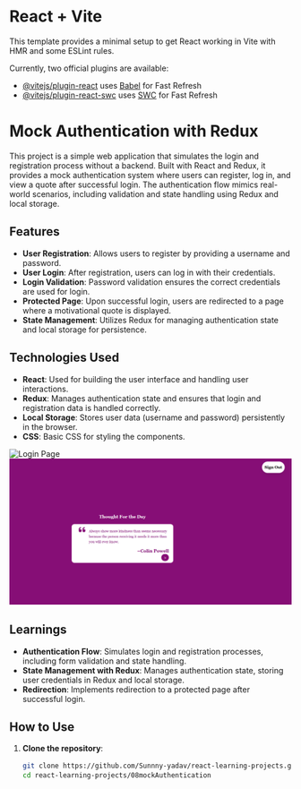 # React + Vite

This template provides a minimal setup to get React working in Vite with HMR and some ESLint rules.

Currently, two official plugins are available:

- [@vitejs/plugin-react](https://github.com/vitejs/vite-plugin-react/blob/main/packages/plugin-react/README.md) uses [Babel](https://babeljs.io/) for Fast Refresh
- [@vitejs/plugin-react-swc](https://github.com/vitejs/vite-plugin-react-swc) uses [SWC](https://swc.rs/) for Fast Refresh

# Mock Authentication with Redux

This project is a simple web application that simulates the login and registration process without a backend. Built with React and Redux, it provides a mock authentication system where users can register, log in, and view a quote after successful login. The authentication flow mimics real-world scenarios, including validation and state handling using Redux and local storage.

## Features

- **User Registration**: Allows users to register by providing a username and password.
- **User Login**: After registration, users can log in with their credentials.
- **Login Validation**: Password validation ensures the correct credentials are used for login.
- **Protected Page**: Upon successful login, users are redirected to a page where a motivational quote is displayed.
- **State Management**: Utilizes Redux for managing authentication state and local storage for persistence.

## Technologies Used

- **React**: Used for building the user interface and handling user interactions.
- **Redux**: Manages authentication state and ensures that login and registration data is handled correctly.
- **Local Storage**: Stores user data (username and password) persistently in the browser.
- **CSS**: Basic CSS for styling the components.

![Login Page](./src/assets/login.png)
![Quote Page](./src/assets/image.png)

## Learnings

- **Authentication Flow**: Simulates login and registration processes, including form validation and state handling.
- **State Management with Redux**: Manages authentication state, storing user credentials in Redux and local storage.
- **Redirection**: Implements redirection to a protected page after successful login.

## How to Use

1. **Clone the repository**:
   ```bash
   git clone https://github.com/Sunnny-yadav/react-learning-projects.git
   cd react-learning-projects/08mockAuthentication
